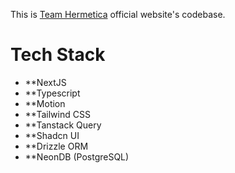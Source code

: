 This is [Team Hermetica](https://teamhermetica.in) official website's  codebase.

# Tech Stack
- **NextJS
- **Typescript
- **Motion
- **Tailwind CSS
- **Tanstack Query
- **Shadcn UI
- **Drizzle ORM
- **NeonDB (PostgreSQL)




